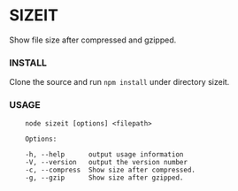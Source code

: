 SIZEIT
======

Show file size after compressed and gzipped.

### INSTALL

Clone the source and run `npm install` under directory sizeit.

### USAGE

		node sizeit [options] <filepath>

		Options:

		-h, --help      output usage information
		-V, --version   output the version number
		-c, --compress  Show size after compressed.
		-g, --gzip      Show size after gzipped.
